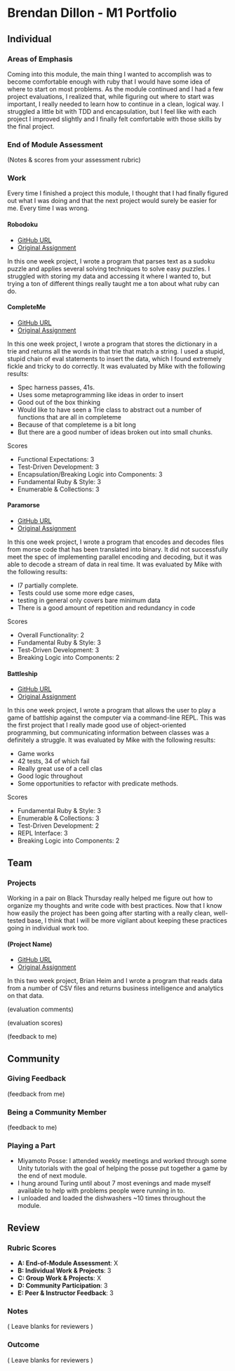 # Brendan Dillon - M1 Portfolio
## Individual

### Areas of Emphasis

Coming into this module, the main thing I wanted to accomplish was to become comfortable enough with ruby that I would have some idea of where to start on most problems. As the module continued and I had a few project evaluations, I realized that, while figuring out where to start was important, I really needed to learn how to continue in a clean, logical way. I struggled a little bit with TDD and encapsulation, but I feel like with each project I improved slightly and I finally felt comfortable with those skills by the final project.

### End of Module Assessment

(Notes & scores from your assessment rubric)

### Work

Every time I finished a project this module, I thought that I had finally figured out what I was doing and that the next project would surely be easier for me. Every time I was wrong.

#### Robodoku

* [GitHub URL](https://github.com/brendandillon/robodoku)
* [Original Assignment](https://github.com/turingschool/challenges/blob/master/robodoku.markdown)

In this one week project, I wrote a program that parses text as a sudoku puzzle and applies several solving techniques to solve easy puzzles. I struggled with storing my data and accessing it where I wanted to, but trying a ton of different things really taught me a ton about what ruby can do.

#### CompleteMe

* [GitHub URL](https://github.com/brendandillon/complete_me)
* [Original Assignment](https://github.com/turingschool/curriculum/blob/master/source/projects/complete_me.markdown)

In this one week project, I wrote a program that stores the dictionary in a trie and returns all the words in that trie that match a string. I used a stupid, stupid chain of eval statements to insert the data, which I found extremely fickle and tricky to do correctly. It was evaluated by Mike with the following results:

* Spec harness passes, 41s.
* Uses some metaprogramming like ideas in order to insert
* Good out of the box thinking
* Would like to have seen a Trie class to abstract out a number of functions that are all in completeme
* Because of that completeme is a bit long
* But there are a good number of ideas broken out into small chunks.

Scores
  + Functional Expectations: 3
  + Test-Driven Development: 3
  + Encapsulation/Breaking Logic into Components: 3
  + Fundamental Ruby & Style: 3
  + Enumerable & Collections: 3

#### Paramorse

* [GitHub URL](https://github.com/brendandillon/paramorse_redux)
* [Original Assignment](https://github.com/turingschool/curriculum/blob/master/source/projects/paramorse.markdown)

In this one week project, I wrote a program that encodes and decodes files from morse code that has been translated into binary. It did not successfully meet the spec of implementing parallel encoding and decoding, but it was able to decode a stream of data in real time. It was evaluated by Mike with the following results: 

* I7 partially complete.
* Tests could use some more edge cases,
* testing in general only covers bare minimum data
* There is a good amount of repetition and redundancy in code

Scores
  + Overall Functionality: 2
  + Fundamental Ruby & Style: 3
  + Test-Driven Development: 3
  + Breaking Logic into Components: 2

#### Battleship

* [GitHub URL](https://github.com/brendandillon/battleship)
* [Original Assignment](https://github.com/turingschool/curriculum/blob/master/source/projects/battleship.markdown)

In this one week project, I wrote a program that allows the user to play a game of battlship against the computer via a command-line REPL. This was the first project that I really made good use of object-oriented programming, but communicating information between classes was a definitely a struggle. It was evaluated by Mike with the following results:

* Game works
* 42 tests, 34 of which fail
* Really great use of a cell clas
* Good logic throughout
* Some opportunities to refactor with predicate methods.

Scores
  + Fundamental Ruby & Style: 3
  + Enumerable & Collections: 3
  + Test-Driven Development: 2
  + REPL Interface: 3
  + Breaking Logic into Components: 2

## Team

### Projects

Working in a pair on Black Thursday really helped me figure out how to organize my thoughts and write code with best practices. Now that I know how easily the project has been going after starting with a really clean, well-tested base, I think that I will be more vigilant about keeping these practices going in individual work too.

#### (Project Name)

* [GitHub URL](https://github.com/brendandillon/black_thursday)
* [Original Assignment](https://github.com/turingschool/curriculum/blob/master/source/projects/black_thursday.markdown)

In this two week project, Brian Heim and I wrote a program that reads data from a number of CSV files and returns business intelligence and analytics on that data.

(evaluation comments)

(evaluation scores)

(feedback to me)

## Community

### Giving Feedback

(feedback from me)

### Being a Community Member

(feedback to me)

### Playing a Part

* Miyamoto Posse: I attended weekly meetings and worked through some Unity tutorials with the goal of helping the posse put together a game by the end of next module.
* I hung around Turing until about 7 most evenings and made myself available to help with problems people were running in to.
* I unloaded and loaded the dishwashers ~10 times throughout the module.

## Review

### Rubric Scores

* **A: End-of-Module Assessment**: X
* **B: Individual Work & Projects**: 3
* **C: Group Work & Projects**: X
* **D: Community Participation**: 3
* **E: Peer & Instructor Feedback**: 3

### Notes

( Leave blanks for reviewers )

### Outcome

( Leave blanks for reviewers )
